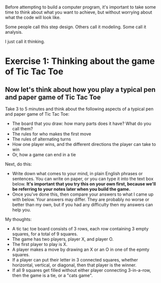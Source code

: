 Before attempting to build a computer program, it's important to take some time to think about what you want to achieve, but without worrying about what the code will look like.

Some people call this step design. Others call it modeling. Some call it analysis.

I just call it thinking.

# Exercise 1: Thinking about the game of Tic Tac Toe

## Now let's think about how you play a typical pen and paper game of Tic Tac Toe

Take 3 to 5 minutes and think about the following aspects of a typical pen and paper game of Tic Tac Toe:

* The board that you draw: how many parts does it have? What do you call them?
* The rules for who makes the first move
* The rules of alternating turns
* How one player wins, and the different directions the player can take to win
* Or, how a game can end in a tie

Next, do this:

* Write down what comes to your mind, in plain English phrases or sentences. You can write on paper, or you can type it into the text box below. **It's important that you try this on your own first, because we'll be referring to your notes later when you build the game.** 
* Once you've done this, then compare your answers to what I came up with below. Your answers may differ. They are probably no worse or better than my own, but if you had any difficulty then my answers can help you.

My thoughts:

* A tic tac toe board consists of 3 rows, each row containing 3 empty squares, for a total of 9 squares.
* The game has two players, player X, and player O.
* The first player to play is X.
* A player makes a move by drawing an X or an O in one of the epmty squares.
* If a player can put their letter in 3 connected squares, whether horizontal, vertical, or diagonal, then that player is the winner.
* If all 9 squares get filled without either player connecting 3-in-a-row, then the game is a tie, or a "cats game".
